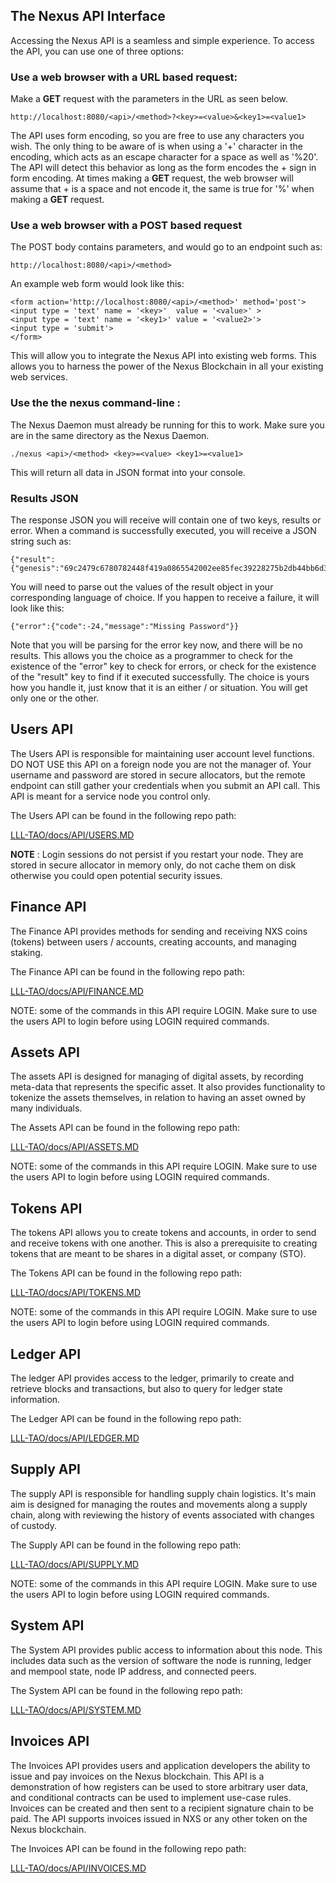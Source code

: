 The Nexus API Interface
-----------------------   

Accessing the Nexus API is a seamless and simple experience. To access the API, you can use one of three options:


### Use a web browser with a URL based request:

Make a **GET** request with the parameters in the URL as seen below.

```
http://localhost:8080/<api>/<method>?<key>=<value>&<key1>=<value1>
```

The API uses form encoding, so you are free to use any characters you wish. The only thing to be aware of is when using a '+' character in the encoding, which acts as an escape character for a space as well as '%20'. The API will detect this behavior as long as the form encodes the + sign in form encoding. At times making a **GET** request, the web browser will assume that + is a space and not encode it, the same is true for '%' when making a **GET** request.


### Use a web browser with a **POST** based request

The POST body contains parameters, and would go to an endpoint such as:
```
http://localhost:8080/<api>/<method>
```

An example web form would look like this:
```
<form action='http://localhost:8080/<api>/<method>' method='post'>
<input type = 'text' name = '<key>'  value = '<value>' >
<input type = 'text' name = '<key1>' value = '<value2>'>
<input type = 'submit'>
</form>
```

This will allow you to integrate the Nexus API into existing web forms. This allows you to harness the power of the Nexus Blockchain in all your existing web services.


### Use the the nexus command-line :

The Nexus Daemon must already be running for this to work. Make sure you are in the same directory as the Nexus Daemon.

```
./nexus <api>/<method> <key>=<value> <key1>=<value1>
```

This will return all data in JSON format into your console.


### Results JSON
The response JSON you will receive will contain one of two keys, results or error. When a command is successfully executed, you will receive a JSON string such as:
```
{"result":{"genesis":"69c2479c6780782448f419a0865542002ee85fec39228275b2db44bb6d3aa503","session":4940881975319897416}}
```

You will need to parse out the values of the result object in your corresponding language of choice. If you happen to receive a failure, it will look like this:

```
{"error":{"code":-24,"message":"Missing Password"}}
```

Note that you will be parsing for the error key now, and there will be no results. This allows you the choice as a programmer to check for the existence of the "error" key to check for errors, or check for the existence of the "result" key to find if it executed successfully. The choice is yours how you handle it, just know that it is an either / or situation. You will get only one or the other.


## Users API

The Users API is responsible for maintaining user account level functions. DO NOT USE this API on a foreign node you are not the manager of. Your username and password are stored in secure allocators, but the remote endpoint can still gather your credentials when you submit an API call. This API is meant for a service node you control only.

The Users API can be found in the following repo path:

[LLL-TAO/docs/API/USERS.MD](API/USERS.MD)

**NOTE** : Login sessions do not persist if you restart your node. They are stored in secure allocator in memory only, do not cache them on disk otherwise you could open potential security issues.


## Finance API

The Finance API provides methods for sending and receiving NXS coins (tokens) between users / accounts, creating accounts, and managing staking.

The Finance API can be found in the following repo path:

[LLL-TAO/docs/API/FINANCE.MD](API/FINANCE.MD)

NOTE: some of the commands in this API require LOGIN. Make sure to use the users API to login before using LOGIN required commands.



## Assets API

The assets API is designed for managing of digital assets, by recording meta-data that represents the specific asset. It also provides functionality to tokenize the assets themselves, in relation to having an asset owned by many individuals.

The Assets API can be found in the following repo path:

[LLL-TAO/docs/API/ASSETS.MD](API/ASSETS.MD)

NOTE: some of the commands in this API require LOGIN. Make sure to use the users API to login before using LOGIN required commands.


## Tokens API

The tokens API allows you to create tokens and accounts, in order to send and receive tokens with one another. This is also a prerequisite to creating tokens that are meant to be shares in a digital asset, or company (STO).

The Tokens API can be found in the following repo path:

[LLL-TAO/docs/API/TOKENS.MD](API/TOKENS.MD)

NOTE: some of the commands in this API require LOGIN. Make sure to use the users API to login before using LOGIN required commands.


## Ledger API

The ledger API provides access to the ledger, primarily to create and retrieve blocks and transactions, but also to query for ledger state information. 

The Ledger API can be found in the following repo path:

[LLL-TAO/docs/API/LEDGER.MD](API/LEDGER.MD)


## Supply API

The supply API is responsible for handling supply chain logistics. It's main aim is designed for managing the routes and movements along a supply chain, along with reviewing the history of events associated with changes of custody.

The Supply API can be found in the following repo path:

[LLL-TAO/docs/API/SUPPLY.MD](API/SUPPLY.MD)

NOTE: some of the commands in this API require LOGIN. Make sure to use the users API to login before using LOGIN required commands.


## System API

The System API provides public access to information about this node.  This includes data such as the version of software the node is running, ledger and mempool state, node IP address, and connected peers.

The System API can be found in the following repo path:

[LLL-TAO/docs/API/SYSTEM.MD](API/SYSTEM.MD)


## Invoices API

The Invoices API provides users and application developers the ability to issue and pay invoices on the Nexus blockchain. This API is a demonstration of how registers can be used to store arbitrary user data, and conditional contracts can be used to implement use-case rules. Invoices can be created and then sent to a recipient signature chain to be paid. The API supports invoices issued in NXS or any other token on the Nexus blockchain.   

The Invoices API can be found in the following repo path:

[LLL-TAO/docs/API/INVOICES.MD](API/INVOICES.MD)
